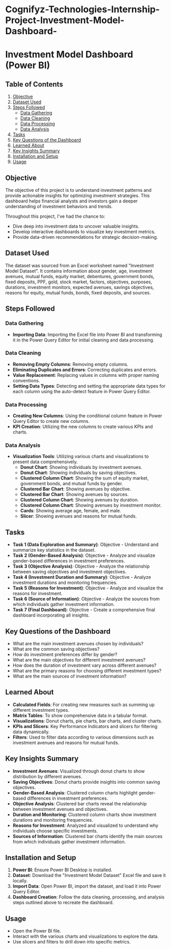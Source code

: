 # Cognifyz-Technologies-Internship-Project-Investment-Model-Dashboard-

# Investment Model Dashboard (Power BI)

## Table of Contents

1. [Objective](#objective)
2. [Dataset Used](#dataset-used)
3. [Steps Followed](#steps-followed)
    - [Data Gathering](#data-gathering)
    - [Data Cleaning](#data-cleaning)
    - [Data Processing](#data-processing)
    - [Data Analysis](#data-analysis)
4. [Tasks](#tasks)
5. [Key Questions of the Dashboard](#key-questions-of-the-dashboard)
6. [Learned About](#learned-about)
7. [Key Insights Summary](#key-insights-summary)
8. [Installation and Setup](#installation-and-setup)
9. [Usage](#usage)

## Objective

The objective of this project is to understand investment patterns and provide actionable insights for optimizing investment strategies. This dashboard helps financial analysts and investors gain a deeper understanding of investment behaviors and trends.

Throughout this project, I've had the chance to:
- Dive deep into investment data to uncover valuable insights.
- Develop interactive dashboards to visualize key investment metrics.
- Provide data-driven recommendations for strategic decision-making.

## Dataset Used

The dataset was sourced from an Excel worksheet named "Investment Model Dataset". It contains information about gender, age, investment avenues, mutual funds, equity market, debentures, government bonds, fixed deposits, PPF, gold, stock market, factors, objectives, purposes, durations, investment monitors, expected avenues, savings objectives, reasons for equity, mutual funds, bonds, fixed deposits, and sources.

## Steps Followed

### Data Gathering
- **Importing Data**: Importing the Excel file into Power BI and transforming it in the Power Query Editor for initial cleaning and data processing.

### Data Cleaning
- **Removing Empty Columns**: Removing empty columns.
- **Eliminating Duplicates and Errors**: Correcting duplicates and errors.
- **Value Replacement**: Replacing values in columns with proper naming conventions.
- **Setting Data Types**: Detecting and setting the appropriate data types for each column using the auto-detect feature in Power Query Editor.

### Data Processing
- **Creating New Columns**: Using the conditional column feature in Power Query Editor to create new columns.
- **KPI Creation**: Utilizing the new columns to create various KPIs and charts.

### Data Analysis
- **Visualization Tools**: Utilizing various charts and visualizations to present data comprehensively.
    - **Donut Chart**: Showing individuals by investment avenues.
    - **Donut Chart**: Showing individuals by saving objectives.
    - **Clustered Column Chart**: Showing the sum of equity market, government bonds, and mutual funds by gender.
    - **Clustered Bar Chart**: Showing avenues by objective.
    - **Clustered Bar Chart**: Showing avenues by sources.
    - **Clustered Column Chart**: Showing avenues by duration.
    - **Clustered Column Chart**: Showing avenues by investment monitor.
    - **Cards**: Showing average age, female, and male.
    - **Slicer**: Showing avenues and reasons for mutual funds.

## Tasks

- **Task 1 (Data Exploration and Summary)**: Objective - Understand and summarize key statistics in the dataset.
- **Task 2 (Gender-Based Analysis)**: Objective - Analyze and visualize gender-based differences in investment preferences.
- **Task 3 (Objective Analysis)**: Objective - Analyze the relationship between saving objectives and investment objectives.
- **Task 4 (Investment Duration and Summary)**: Objective - Analyze investment durations and monitoring frequencies.
- **Task 5 (Reasons for Investment)**: Objective - Analyze and visualize the reasons for investment.
- **Task 6 (Source of Information)**: Objective - Analyze the sources from which individuals gather investment information.
- **Task 7 (Final Dashboard)**: Objective - Create a comprehensive final dashboard incorporating all insights.

## Key Questions of the Dashboard

- What are the main investment avenues chosen by individuals?
- What are the common saving objectives?
- How do investment preferences differ by gender?
- What are the main objectives for different investment avenues?
- How does the duration of investment vary across different avenues?
- What are the primary reasons for choosing different investment types?
- What are the main sources of investment information?

## Learned About

- **Calculated Fields**: For creating new measures such as summing up different investment types.
- **Matrix Tables**: To show comprehensive data in a tabular format.
- **Visualizations**: Donut charts, pie charts, bar charts, and cluster charts.
- **KPIs and Slicers**: Key Performance Indicators and slicers for filtering data dynamically.
- **Filters**: Used to filter data according to various dimensions such as investment avenues and reasons for mutual funds.

## Key Insights Summary

- **Investment Avenues**: Visualized through donut charts to show distribution by different avenues.
- **Saving Objectives**: Donut charts provide insights into common saving objectives.
- **Gender-Based Analysis**: Clustered column charts highlight gender-based differences in investment preferences.
- **Objective Analysis**: Clustered bar charts reveal the relationship between investment avenues and objectives.
- **Duration and Monitoring**: Clustered column charts show investment durations and monitoring frequencies.
- **Reasons for Investment**: Analyzed and visualized to understand why individuals choose specific investments.
- **Sources of Information**: Clustered bar charts identify the main sources from which individuals gather investment information.

## Installation and Setup

1. **Power BI**: Ensure Power BI Desktop is installed.
2. **Dataset**: Download the "Investment Model Dataset" Excel file and save it locally.
3. **Import Data**: Open Power BI, import the dataset, and load it into Power Query Editor.
4. **Dashboard Creation**: Follow the data cleaning, processing, and analysis steps outlined above to recreate the dashboard.

## Usage

- Open the Power BI file.
- Interact with the various charts and visualizations to explore the data.
- Use slicers and filters to drill down into specific metrics.



